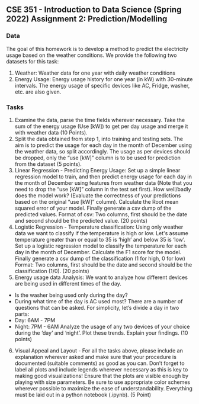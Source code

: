 ## CSE 351 - Introduction to Data Science (Spring 2022) Assignment 2: Prediction/Modelling

### Data
The goal of this homework is to develop a method to predict the electricity usage based on the weather conditions. We provide the following two datasets for this task:
1. Weather: Weather data for one year with daily weather conditions
2. Energy Usage: Energy usage history for one year (in kW) with 30-minute intervals. The
energy usage of specific devices like AC, Fridge, washer, etc. are also given.

### Tasks
1. Examine the data, parse the time fields wherever necessary. Take the sum of the energy usage
(Use [kW]) to get per day usage and merge it with weather data (10 Points).
2. Split the data obtained from step 1, into training and testing sets. The aim is to predict the usage for each day in the month of December using the weather data, so split accordingly. The usage as per devices should be dropped, only the “use [kW]” column is to be used for prediction from the dataset (5 points).
3. Linear Regression - Predicting Energy Usage:
Set up a simple linear regression model to train, and then predict energy usage for each day in the month of December using features from weather data (Note that you need to drop the “use [kW]” column in the test set first). How well/badly does the model work? (Evaluate the correctness of your predictions based on the original “use [kW]” column). Calculate the Root mean squared error of your model.
Finally generate a csv dump of the predicted values. Format of csv: Two columns, first should be the date and second should be the predicted value. (20 points)
4. Logistic Regression - Temperature classification:
Using only weather data we want to classify if the temperature is high or low. Let's assume temperature greater than or equal to 35 is ‘high’ and below 35 is ‘low’. Set up a logistic regression model to classify the temperature for each day in the month of December. Calculate the F1 score for the model.
Finally generate a csv dump of the classification (1 for high, 0 for low)
Format: Two columns, first should be the date and second should be the classification (1/0). (20 points)
5. Energy usage data Analysis:
We want to analyze how different devices are being used in different times of the day.
- Is the washer being used only during the day?
- During what time of the day is AC used most?
There are a number of questions that can be asked.
For simplicity, let’s divide a day in two parts:
- Day: 6AM - 7PM
- Night: 7PM - 6AM
Analyze the usage of any two devices of your choice during the ‘day’ and ‘night’. Plot these trends. Explain your findings. (10 points)
6. Visual Appeal and Layout - For all the tasks above, please include an explanation wherever asked and make sure that your procedure is documented (suitable comments) as good as you can.
Don’t forget to label all plots and include legends wherever necessary as this is key to making good visualizations! Ensure that the plots are visible enough by playing with size parameters. Be sure to use appropriate color schemes wherever possible to maximize the ease of understandability. Everything must be laid out in a python notebook (.ipynb). (5 Point)

